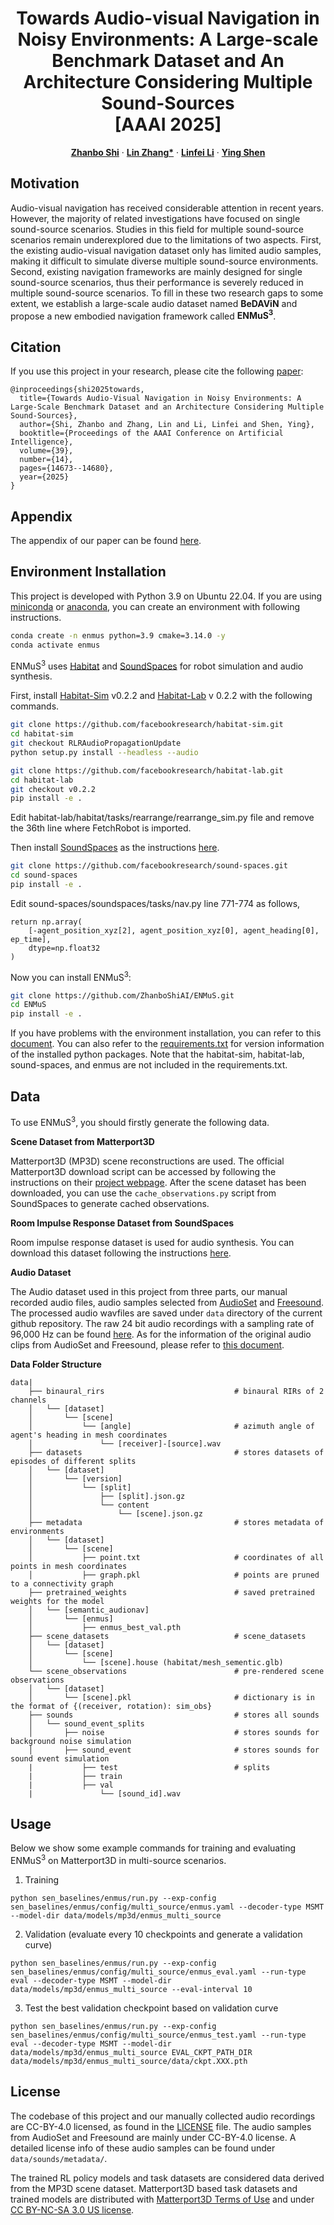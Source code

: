 <p align="center">
  <h1 align="center">
    Towards Audio-visual Navigation in Noisy Environments: A Large-scale Benchmark Dataset and An Architecture Considering Multiple Sound-Sources
   <br>
    [AAAI 2025]
  </h1>

  <p align="center">
  <a href="https://github.com/ZhanboShiAI"><strong>Zhanbo Shi</strong></a>
  ·
  <a href="https://scholar.google.com/citations?user=8VOk_S4AAAAJ&hl=en"><strong>Lin Zhang*</strong></a>
  ·
  <a href="https://github.com/lif314"><strong>Linfei Li</strong></a>
  ·
  <a href="https://scholar.google.com/citations?user=A0N_mS0AAAAJ&hl=en"><strong>Ying Shen</strong></a>
</p>

## Motivation
Audio-visual navigation has received considerable attention in recent years. However, the majority of related investigations have focused on single sound-source scenarios. Studies in this field for multiple sound-source scenarios remain underexplored due to the limitations of two aspects. First, the existing audio-visual navigation dataset only has limited audio samples, making it difficult to simulate diverse multiple sound-source environments. Second, existing navigation frameworks are mainly designed for single sound-source scenarios, thus their performance is severely reduced in multiple sound-source scenarios. To fill in these two research gaps to some extent, we establish a large-scale audio dataset named **BeDAViN** and propose a new embodied navigation framework called **ENMuS<sup>3</sup>**.

## Citation
If you use this project in your research, please cite the following [paper](https://ojs.aaai.org/index.php/AAAI/article/view/33608):
```
@inproceedings{shi2025towards,
  title={Towards Audio-Visual Navigation in Noisy Environments: A Large-Scale Benchmark Dataset and an Architecture Considering Multiple Sound-Sources},
  author={Shi, Zhanbo and Zhang, Lin and Li, Linfei and Shen, Ying},
  booktitle={Proceedings of the AAAI Conference on Artificial Intelligence},
  volume={39},
  number={14},
  pages={14673--14680},
  year={2025}
}
```

## Appendix
The appendix of our paper can be found [here](./Appendix.pdf).

## Environment Installation
This project is developed with Python 3.9 on Ubuntu 22.04. If you are using [miniconda](https://docs.conda.io/en/latest/miniconda.html) or [anaconda](https://anaconda.org/), you can create an environment with following instructions. 

```bash
conda create -n enmus python=3.9 cmake=3.14.0 -y
conda activate enmus
```

ENMuS<sup>3</sup> uses [Habitat](https://github.com/facebookresearch/habitat-lab) and [SoundSpaces](https://github.com/facebookresearch/sound-spaces) for robot simulation and audio synthesis.

First, install [Habitat-Sim](https://github.com/facebookresearch/habitat-sim/tree/v0.2.2) v0.2.2 and [Habitat-Lab](https://github.com/facebookresearch/habitat-lab/tree/v0.2.2) v 0.2.2 with the following commands.

```bash
git clone https://github.com/facebookresearch/habitat-sim.git
cd habitat-sim
git checkout RLRAudioPropagationUpdate
python setup.py install --headless --audio

git clone https://github.com/facebookresearch/habitat-lab.git
cd habitat-lab
git checkout v0.2.2
pip install -e .
```

Edit habitat-lab/habitat/tasks/rearrange/rearrange_sim.py file and remove the 36th line where FetchRobot is imported.

Then install [SoundSpaces](https://github.com/facebookresearch/sound-spaces) as the instructions [here](https://github.com/facebookresearch/sound-spaces/blob/main/INSTALLATION.md).

```bash
git clone https://github.com/facebookresearch/sound-spaces.git
cd sound-spaces
pip install -e .
```
Edit sound-spaces/soundspaces/tasks/nav.py line 771-774 as follows,
```
return np.array(
    [-agent_position_xyz[2], agent_position_xyz[0], agent_heading[0], ep_time],
    dtype=np.float32
)
```

Now you can install ENMuS<sup>3</sup>:

```bash
git clone https://github.com/ZhanboShiAI/ENMuS.git
cd ENMuS
pip install -e .
```

If you have problems with the environment installation, you can refer to this [document](./ENV_INSTALL.md). You can also refer to the [requirements.txt](./requirements.txt) for version information of the installed python packages. Note that the habitat-sim, habitat-lab, sound-spaces, and enmus are not included in the requirements.txt. 

## Data
To use ENMuS<sup>3</sup>, you should firstly generate the following data. 

**Scene Dataset from Matterport3D**

Matterport3D (MP3D) scene reconstructions are used. The official Matterport3D download script can be accessed by following the instructions on their [project webpage](https://niessner.github.io/Matterport/). After the scene dataset has been downloaded, you can use the `cache_observations.py` script from SoundSpaces to generate cached observations. 

**Room Impulse Response Dataset from SoundSpaces**

Room impulse response dataset is used for audio synthesis. You can download this dataset following the instructions [here](https://github.com/facebookresearch/sound-spaces/blob/main/soundspaces/README.md).

**Audio Dataset**

The Audio dataset used in this project from three parts, our manual recorded audio files, audio samples selected from [AudioSet](https://research.google.com/audioset/) and [Freesound](https://annotator.freesound.org/). The processed audio wavfiles are saved under `data` directory of the current github repository. The raw 24 bit audio recordings with a sampling rate of 96,000 Hz can be found [here](https://zenodo.org/records/14486235). As for the information of the original audio clips from AudioSet and Freesound, please refer to [this document](./data/sounds/metadata/README.md). 

**Data Folder Structure**
```
data|
    ├── binaural_rirs                             # binaural RIRs of 2 channels
    │   └── [dataset]
    │       └── [scene]
    │           └── [angle]                       # azimuth angle of agent's heading in mesh coordinates
    │               └── [receiver]-[source].wav
    ├── datasets                                  # stores datasets of episodes of different splits
    │   └── [dataset]
    │       └── [version]
    │           └── [split]
    │               ├── [split].json.gz
    │               └── content
    │                   └── [scene].json.gz
    ├── metadata                                  # stores metadata of environments
    │   └── [dataset]
    │       └── [scene]
    │           ├── point.txt                     # coordinates of all points in mesh coordinates
    │           ├── graph.pkl                     # points are pruned to a connectivity graph
    ├── pretrained_weights                        # saved pretrained weights for the model
    │   └── [semantic_audionav]
    │       └── [enmus]
    │           ├── enmus_best_val.pth
    ├── scene_datasets                            # scene_datasets
    │   └── [dataset]
    │       └── [scene]
    │           └── [scene].house (habitat/mesh_sementic.glb)
    └── scene_observations                        # pre-rendered scene observations
    │   └── [dataset]
    │       └── [scene].pkl                       # dictionary is in the format of {(receiver, rotation): sim_obs}
    ├── sounds                                    # stores all sounds
    │   └── sound_event_splits
    │       ├── noise                             # stores sounds for background noise simulation
    │       ├── sound_event                       # stores sounds for sound event simulation
    |           ├── test                          # splits
    |           ├── train
    |           ├── val
    |               └── [sound_id].wav
```

## Usage
Below we show some example commands for training and evaluating ENMuS<sup>3</sup> on Matterport3D in multi-source scenarios.
1. Training
```
python sen_baselines/enmus/run.py --exp-config sen_baselines/enmus/config/multi_source/enmus.yaml --decoder-type MSMT --model-dir data/models/mp3d/enmus_multi_source
```

2. Validation (evaluate every 10 checkpoints and generate a validation curve)
```
python sen_baselines/enmus/run.py --exp-config sen_baselines/enmus/config/multi_source/enmus_eval.yaml --run-type eval --decoder-type MSMT --model-dir data/models/mp3d/enmus_multi_source --eval-interval 10
```

3. Test the best validation checkpoint based on validation curve
```
python sen_baselines/enmus/run.py --exp-config sen_baselines/enmus/config/multi_source/enmus_test.yaml --run-type eval --decoder-type MSMT --model-dir data/models/mp3d/enmus_multi_source EVAL_CKPT_PATH_DIR data/models/mp3d/enmus_multi_source/data/ckpt.XXX.pth
```

## License
The codebase of this project and our manually collected audio recordings are CC-BY-4.0 licensed, as found in the [LICENSE](./LICENSE) file. The audio samples from AudioSet and Freesound are mainly under CC-BY-4.0 license. A detailed license info of these audio samples can be found under `data/sounds/metadata/`. 

The trained RL policy models and task datasets are considered data derived from the MP3D scene dataset. Matterport3D based task datasets and trained models are distributed with [Matterport3D Terms of Use](http://kaldir.vc.in.tum.de/matterport/MP_TOS.pdf) and under [CC BY-NC-SA 3.0 US license](https://creativecommons.org/licenses/by-nc-sa/3.0/us/).
